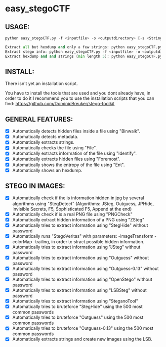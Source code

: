 # easy_stegoCTF

## USAGE:
```python
python easy_stegoCTF.py -f <inputfile> -o <outputdirectory> [-s <String_to_search> [-g/--stego] [-m/--metadata] [-b/--binwalk] [-l/--lsb] [-t/--strings] [-x/--hexdump] [-e/--entropy] [-n/--noprint] [-r/--min-len <min_len_of_strings>]]

Extract all but hexdump and only a few strings: python easy_stegoCTF.py -f <inputfile> -o <outputdirectory>
Extract stego info: python easy_stegoCTF.py -f <inputfile> -o <outputdirectory> --stego
Extract hexdump and and strings (min length 5): python easy_stegoCTF.py -f <inputfile> -o <outputdirectory> --strings --min-len 5 --hexdump
```

## INSTALL:
There isn't yet an installation script.

You have to install the tools that are used and you dont already have, in order to do it I recommend you to use the installation scripts that you can find: https://github.com/DominicBreuker/stego-toolkit

## GENERAL FEATURES:
- [x] Automatically detects hidden files inside a file using "Binwalk".
- [x] Automatically detects metadata.
- [x] Automatically extracts strings.
- [x] Automatically checks the file using "File". 
- [x] Automatically extracts information of the file using "Identify".
- [x] Automatically extracts hidden files using "Foremost".
- [x] Automatically shows the entropy of the file using "Ent".
- [x] Automatically shows an hexdump.

## STEGO IN IMAGES:
- [x] Automatically check if the is information hidden in jpg by several algorithms using "StegDetect" (Algorithms: JSteg, Outguess, JPHide, Invisible Secrets, F5, Sophisticated F5, Append at the end)
- [x] Automatically check if is a real PNG file using "PNGCheck"
- [x] Automatically extract hidden information of a PNG using "ZSteg"
- [x] Automatically tries to extract information using "StegHide" without password
- [x] Automatically runs "StegoVeritas" with parameters: -imageTransform -colorMap -trailing, in order to stract possible hidden information.
- [x] Automatically tries to extract information using "JSteg" without password
- [x] Automatically tries to extract information using "Outguess" without password
- [x] Automatically tries to extract information using "Outguess-0.13" without password
- [x] Automatically tries to extract information using "OpenStego" without password
- [x] Automatically tries to extract information using "LSBSteg" without password
- [x] Automatically tries to extract information using "SteganoTool"
- [x] Automatically tries to bruteforce "StegHide" using the 500 most common passwords
- [x] Automatically tries to bruteforce "Outguess" using the 500 most common passwords
- [x] Automatically tries to bruteforce "Outguess-0.13" using the 500 most common passwords
- [x] Automatically extracts strings and create new images using the LSB.
